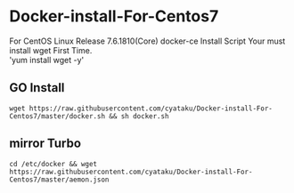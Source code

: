 # Docker-install-For-Centos7
For CentOS Linux Release 7.6.1810(Core) docker-ce Install Script
Your must install wget First Time.  
'yum install wget -y'  
## GO Install 
`wget https://raw.githubusercontent.com/cyataku/Docker-install-For-Centos7/master/docker.sh && sh docker.sh`

## mirror Turbo
`cd /etc/docker && wget https://raw.githubusercontent.com/cyataku/Docker-install-For-Centos7/master/aemon.json`
